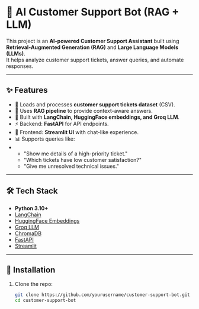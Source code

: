 # 🤖 AI Customer Support Bot (RAG + LLM)

This project is an **AI-powered Customer Support Assistant** built using **Retrieval-Augmented Generation (RAG)** and **Large Language Models (LLMs)**.  
It helps analyze customer support tickets, answer queries, and automate responses.  

---

## ✨ Features
- 📂 Loads and processes **customer support tickets dataset** (CSV).  
- 🔎 Uses **RAG pipeline** to provide context-aware answers.  
- 🤝 Built with **LangChain, HuggingFace embeddings, and Groq LLM**.  
- ⚡ Backend: **FastAPI** for API endpoints.  
- 💬 Frontend: **Streamlit UI** with chat-like experience.  
- 📊 Supports queries like:
- 
  - "Show me details of a high-priority ticket."
  - "Which tickets have low customer satisfaction?"
  - "Give me unresolved technical issues."

---

## 🛠️ Tech Stack
- **Python 3.10+**
- [LangChain](https://www.langchain.com/)
- [HuggingFace Embeddings](https://huggingface.co/)
- [Groq LLM](https://groq.com/)
- [ChromaDB](https://www.trychroma.com/)
- [FastAPI](https://fastapi.tiangolo.com/)
- [Streamlit](https://streamlit.io/)

---

## 🚀 Installation

1. Clone the repo:
   ```bash
   git clone https://github.com/yourusername/customer-support-bot.git
   cd customer-support-bot
